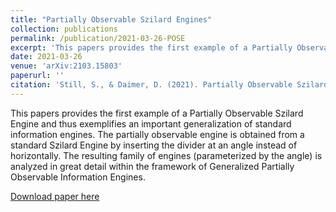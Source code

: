 ```yaml
---
title: "Partially Observable Szilard Engines"
collection: publications
permalink: /publication/2021-03-26-POSE
excerpt: 'This papers provides the first example of a Partially Observable Szilard Engine. The partially observable engine is obtained from a standard Szilard Engine by inserting the divider at an angle instead of horizontally. The resulting family of engines (parameterized by the angle) is analyzed in great detail within the framework of Generalized Partially Observable Information Engines. Interestingly, optimal memories for the partially observable engines are probabilistic in general and we provide a scheme to construct these probabilistic data representations in a simple way.'
date: 2021-03-26
venue: 'arXiv:2103.15803'
paperurl: ''
citation: 'Still, S., & Daimer, D. (2021). Partially Observable Szilard Engines. New J. Phys. 24 073031.'
---
```

This papers provides the first example of a Partially Observable Szilard Engine and thus exemplifies an important generalization of standard information engines. The partially observable engine is obtained from a standard Szilard Engine by inserting the divider at an angle instead of horizontally. The resulting family of engines (parameterized by the angle) is analyzed in great detail within the framework of Generalized Partially Observable Information Engines.

[Download paper here](https://iopscience.iop.org/article/10.1088/1367-2630/ac6b30/pdf)
